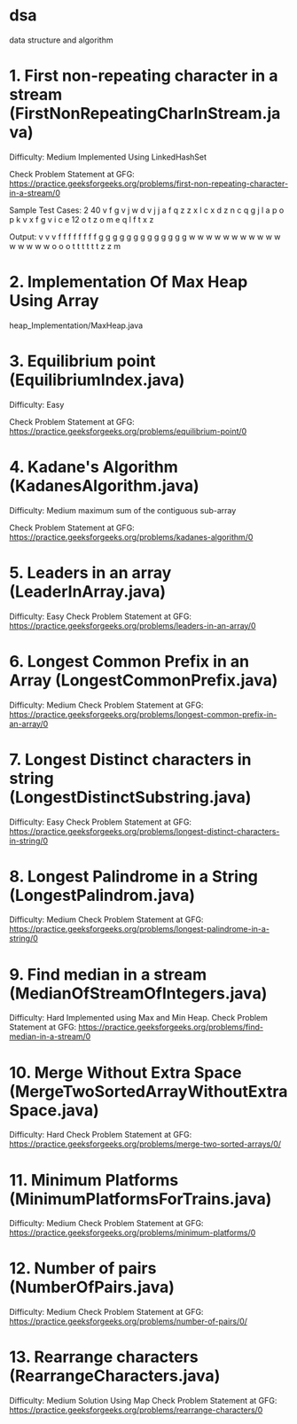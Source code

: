 # dsa
data structure and algorithm

# 1. First non-repeating character in a stream (FirstNonRepeatingCharInStream.java)
Difficulty: Medium
Implemented Using LinkedHashSet

Check Problem Statement at GFG:
https://practice.geeksforgeeks.org/problems/first-non-repeating-character-in-a-stream/0

Sample Test Cases:
2
40
v f g v j w d v j j a f q z z x l c x d z n c q g j l a p o p k v x f g v i c e
12
o t z o m e q l f t x z

Output:
v v v f f f f f f f f g g g g g g g g g g g g g w w w w w w w w w w w w w w w w
o o o t t t t t t z z m

# 2. Implementation Of Max Heap Using Array
heap_Implementation/MaxHeap.java

# 3. Equilibrium point (EquilibriumIndex.java)
Difficulty: Easy

Check Problem Statement at GFG:
https://practice.geeksforgeeks.org/problems/equilibrium-point/0

# 4. Kadane's Algorithm (KadanesAlgorithm.java)
Difficulty: Medium
maximum sum of the contiguous sub-array

Check Problem Statement at GFG:
https://practice.geeksforgeeks.org/problems/kadanes-algorithm/0

# 5. Leaders in an array (LeaderInArray.java)
Difficulty: Easy 
Check Problem Statement at GFG:
https://practice.geeksforgeeks.org/problems/leaders-in-an-array/0

# 6. Longest Common Prefix in an Array (LongestCommonPrefix.java)
Difficulty: Medium
Check Problem Statement at GFG:
https://practice.geeksforgeeks.org/problems/longest-common-prefix-in-an-array/0

# 7. Longest Distinct characters in string (LongestDistinctSubstring.java)
Difficulty: Easy 
Check Problem Statement at GFG:
https://practice.geeksforgeeks.org/problems/longest-distinct-characters-in-string/0

# 8. Longest Palindrome in a String (LongestPalindrom.java)
Difficulty: Medium
Check Problem Statement at GFG:
https://practice.geeksforgeeks.org/problems/longest-palindrome-in-a-string/0

# 9. Find median in a stream (MedianOfStreamOfIntegers.java)
Difficulty: Hard
Implemented using Max and Min Heap.
Check Problem Statement at GFG:
https://practice.geeksforgeeks.org/problems/find-median-in-a-stream/0

# 10. Merge Without Extra Space (MergeTwoSortedArrayWithoutExtraSpace.java)
Difficulty: Hard
Check Problem Statement at GFG:
https://practice.geeksforgeeks.org/problems/merge-two-sorted-arrays/0/

# 11. Minimum Platforms (MinimumPlatformsForTrains.java)
Difficulty: Medium 
Check Problem Statement at GFG:
https://practice.geeksforgeeks.org/problems/minimum-platforms/0

# 12. Number of pairs (NumberOfPairs.java)
Difficulty: Medium
Check Problem Statement at GFG:
https://practice.geeksforgeeks.org/problems/number-of-pairs/0/

# 13. Rearrange characters (RearrangeCharacters.java)
Difficulty: Medium 
Solution Using Map
Check Problem Statement at GFG:
https://practice.geeksforgeeks.org/problems/rearrange-characters/0
